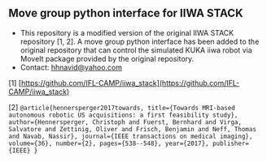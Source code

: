 ## Move group python interface for IIWA STACK
* This repository is a modified version of the original IIWA STACK repository [1, 2]. A move group python interface has been added to the original repository that can control the simulated KUKA iiwa robot via MoveIt package provided by the original repository.
* Contact: hhnavid@yahoo.com

\[1] [https://github.com/IFL-CAMP/iiwa_stack](https://github.com/IFL-CAMP/iiwa_stack)

\[2] `@article{hennersperger2017towards,
  title={Towards MRI-based autonomous robotic US acquisitions: a first feasibility study},
  author={Hennersperger, Christoph and Fuerst, Bernhard and Virga, Salvatore and Zettinig, Oliver and Frisch, Benjamin and Neff, Thomas and Navab, Nassir},
  journal={IEEE transactions on medical imaging},
  volume={36},
  number={2},
  pages={538--548},
  year={2017},
  publisher={IEEE}
}`
